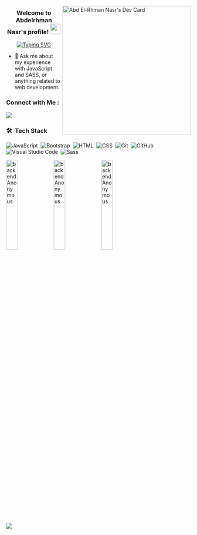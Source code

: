 <a href="https://app.daily.dev/abdelrhmannasr"><img src="https://api.daily.dev/devcards/8d7dc33ee3e245b0b2eebb3e4ae48b99.png?r=je3" width="350" alt="Abd El-Rhman Nasr's Dev Card" align="right"/></a>

<h3 align="center">
  Welcome to Abdelrhman Nasr's profile!
  <img src="https://media.giphy.com/media/hvRJCLFzcasrR4ia7z/giphy.gif" width="28">
</h3>

<!-- Typing SVG by DenverCoder1 - https://github.com/DenverCoder1/readme-typing-svg -->
<p align="center">
  <a href="https://git.io/typing-svg"><img src="https://readme-typing-svg.demolab.com?font=Fira+Code&pause=1000&color=FF5954&center=true&vCenter=true&width=435&lines=Front-end+web+developer;Live+%3D%3D%3D+Programming;Always+learning+new+things" alt="Typing SVG" /></a>
</p>

- 💬 Ask me about my experience with JavaScript and SASS, or anything related to web development.


### Connect with Me :

<a href="https://linkedin.com/in/abd-el-rhman-nasr-3b9304232" target="_blank"><img src="https://img.shields.io/badge/-Abdelrhman%20Nasr-0077B5?style=for-the-badge&logo=Linkedin&logoColor=white"/></a>
### 🛠 &nbsp;Tech Stack
![JavaScript](https://img.shields.io/badge/-JavaScript-05122A?style=flat&logo=javascript)&nbsp;
![Bootstrap](https://img.shields.io/badge/-Bootstrap-05122A?style=flat&logo=bootstrap&logoColor=563D7C)&nbsp;
![HTML](https://img.shields.io/badge/-HTML-05122A?style=flat&logo=HTML5)&nbsp;
![CSS](https://img.shields.io/badge/-CSS-05122A?style=flat&logo=CSS3&logoColor=1572B6)&nbsp;
![Git](https://img.shields.io/badge/-Git-05122A?style=flat&logo=git)&nbsp;
![GitHub](https://img.shields.io/badge/-GitHub-05122A?style=flat&logo=github)&nbsp;
![Visual Studio Code](https://img.shields.io/badge/-Visual%20Studio%20Code-05122A?style=flat&logo=visual-studio-code&logoColor=007ACC)&nbsp;
![Sass](https://img.shields.io/badge/-Sass-05122A?style=flat&logo=sass)&nbsp;

<p>
  <img src="http://github-profile-summary-cards.vercel.app/api/cards/repos-per-language?username=backendAnonymous&theme=github_dark" width="25%" alt="backendAnonymous" />
  <img src="http://github-profile-summary-cards.vercel.app/api/cards/stats?username=backendAnonymous&theme=github_dark"  width="25%" alt="backendAnonymous" />
  <img src="http://github-profile-summary-cards.vercel.app/api/cards/most-commit-language?username=backendAnonymous&theme=github_dark"  width="25%" alt="backendAnonymous" />
</p>
<a href="https://komarev.com/ghpvc/?username=backendAnonymous&style=for-the-badge">
    <img src="https://komarev.com/ghpvc/?username=backendAnonymous&style=for-the-badge">
</a>
